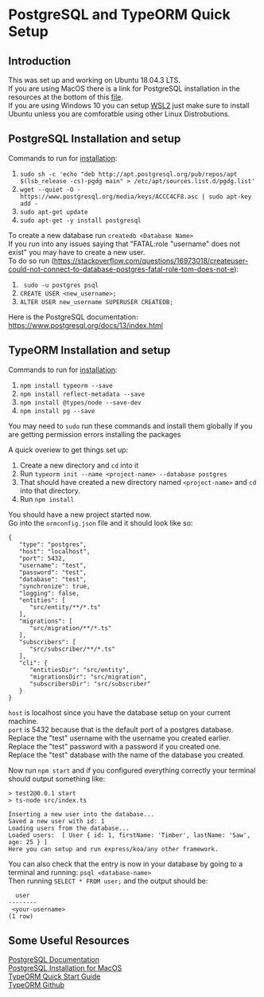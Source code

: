# PostgreSQL and TypeORM Quick Setup
## Introduction
This was set up and working on Ubuntu 18.04.3 LTS.<br>
If you are using MacOS there is a link for PostgreSQL installation in the resources at the bottom of this [file](##some-useful-resources).<br>
If you are using Windows 10 you can setup [WSL2](https://docs.microsoft.com/en-us/windows/wsl/install-win10) just make sure to install Ubuntu unless you are comforatble using other Linux Distrobutions.

## PostgreSQL Installation and setup
Commands to run for [installation](https://www.postgresql.org/download/linux/ubuntu/):
1. `sudo sh -c 'echo "deb http://apt.postgresql.org/pub/repos/apt $(lsb_release -cs)-pgdg main" > /etc/apt/sources.list.d/pgdg.list'`
2. `wget --quiet -O - https://www.postgresql.org/media/keys/ACCC4CF8.asc | sudo apt-key add -`
3. `sudo apt-get update`
4. `sudo apt-get -y install postgresql`

To create a new database run `createdb <Database Name>`<br>
If you run into any issues saying that "FATAL:role "username" does not exist" you may have to create a new user.<br>
To do so run (https://stackoverflow.com/questions/16973018/createuser-could-not-connect-to-database-postgres-fatal-role-tom-does-not-e):
1. ` sudo -u postgres psql`
2. `CREATE USER <new_username>;`
3. `ALTER USER new_username SUPERUSER CREATEDB;`

Here is the PostgreSQL documentation: https://www.postgresql.org/docs/13/index.html

## TypeORM Installation and setup
Commands to run for [installation](https://github.com/typeorm/typeorm/blob/master/README.md#installation):
1. `npm install typeorm --save`
2. `npm install reflect-metadata --save`
3. `npm install @types/node --save-dev`
3. `npm install pg --save`

You may need to `sudo` run these commands and install them globally if you are getting permission errors installing the packages

A quick overiew to get things set up:
1. Create a new directory and `cd` into it
2. Run `typeorm init --name <project-name> --database postgres`
3. That should have created a new directory named `<project-name>` and `cd` into that directory.
3. Run `npm install`

You should have a new project started now. <br>
Go into the `ormconfig.json` file and it should look like so: <br>
```
{
   "type": "postgres",
   "host": "localhost",
   "port": 5432,
   "username": "test",
   "password": "test",
   "database": "test",
   "synchronize": true,
   "logging": false,
   "entities": [
      "src/entity/**/*.ts"
   ],
   "migrations": [
      "src/migration/**/*.ts"
   ],
   "subscribers": [
      "src/subscriber/**/*.ts"
   ],
   "cli": {
      "entitiesDir": "src/entity",
      "migrationsDir": "src/migration",
      "subscribersDir": "src/subscriber"
   }
}
```

`host` is localhost since you have the database setup on your current machine.<br>
`port` is 5432 because that is the default port of a postgres database.<br>
Replace the "test" username with the username you created earlier.<br>
Replace the "test" password with a password if you created one.<br>
Replace the "test" database with the name of the database you created.<br>

Now run `npm start` and if you configured everything correctly your terminal should output something like:
```
> test2@0.0.1 start
> ts-node src/index.ts

Inserting a new user into the database...
Saved a new user with id: 1
Loading users from the database...
Loaded users:  [ User { id: 1, firstName: 'Timber', lastName: 'Saw', age: 25 } ]
Here you can setup and run express/koa/any other framework.
```
You can also check that the entry is now in your database by going to a terminal and running: `psql <database-name>`<br>
Then running `SELECT * FROM user;` and the output should be: <br>
```
  user  
--------
 <your-username>
(1 row)
```

## Some Useful Resources
[PostgreSQL Documentation](https://www.postgresql.org/docs/13/index.html)<br>
[PostgreSQL Installation for MacOS](https://www.postgresql.org/download/macosx/)<br>
[TypeORM Quick Start Guide](https://www.tutorialspoint.com/typeorm/typeorm_quick_guide.htm)<br>
[TypeORM Github](https://github.com/typeorm/typeorm)<br>
